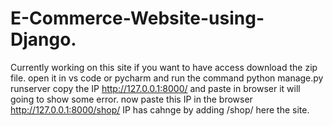 # E-Commerce-Website-using-Django.
Currently working on this site if you want to have access download the zip file.
open it in vs code or pycharm and run the command python manage.py runserver
copy the IP http://127.0.0.1:8000/ and paste in browser
it will going to show some error.
now paste this IP in the browser http://127.0.0.1:8000/shop/ IP has cahnge by adding /shop/ 
here the site.
